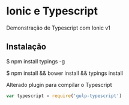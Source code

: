 # Ionic e Typescript

Demonstração de Typescript com Ionic v1


## Instalação

$ npm install typings -g

$ npm install && bower install && typings install 

Alterado plugin para compilar o Typescript

```javascript
var typescript = require('gulp-typescript')